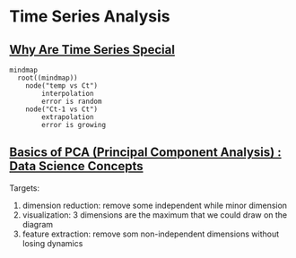 Time Series Analysis
===

## [Why Are Time Series Special](https://www.youtube.com/watch?v=ZoJ2OctrFLA&list=PLvcbYUQ5t0UHOLnBzl46_Q6QKtFgfMGc3&index=1)

```mermaid
mindmap
  root((mindmap))
    node("temp vs Ct")
        interpolation
        error is random
    node("Ct-1 vs Ct")
        extrapolation
        error is growing
```

## [Basics of PCA (Principal Component Analysis) : Data Science Concepts](https://youtu.be/pmG4K79DUoI?si=3XdV9ZG7wIHCw2RO)

Targets:
1. dimension reduction: remove some independent while minor dimension
2. visualization: 3 dimensions are the maximum that we could draw on the diagram
3. feature extraction: remove som non-independent dimensions without losing dynamics